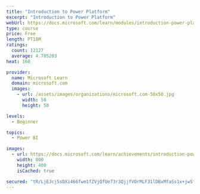 ```yaml
---
title: "Introduction to Power Platform"
excerpt: "Introduction to Power Platform"
webUrl: https://docs.microsoft.com/learn/modules/introduction-power-platform/
type: course
price: Free
length: PT18M
ratings:
  count: 12127
  average: 4.705203
heat: 160

provider:
  name: Microsoft Learn
  domain: microsoft.com
  images:
    - url: /assets/images/organizations/microsoft.com-50x50.jpg
      width: 50
      height: 50

levels:
  - Beginner

topics:
  - Power BI

images:
  - url: https://docs.microsoft.com/learn/achievements/introduction-power-platform-social.png
    width: 800
    height: 400
    isCached: true

secured: "tR/LjEJcj5sDXi466fwm1fZVjQfUe73r3QjjfVOrMLF31lDBxMfaSs1x+jwSfDknTRsxRHvaKeqV2RvXH4buL+nltzBd1k7g3wSSYyPHXUizkBUSoVYkzRq6TEoYJYQXcFQieBHqNk3L1mvBTUy/t+JdsdlXl+ku++GdT5fYGA54//ttbDSnof281iYw/ifKtOhTDg3YgKsW/PblRkoXrnVbU0oidBemgYv0Is+kfA1CZ/e35GPP3JUavo1UHeFzc47NFo4Pv5Wv/Ho8OILZ0AdOH3W7UYraXhF7r9TdIRoFkflhGHaFtiKIFnMZB0rqQGDW/JboaqHxwLNRbbkYlWRUDag+SZ2Z7a4Jr7eK1DBiNsRrPzhYSEFeeZ13O5s3eZZh7gV2tnFemyksakBO+E2ZVGo9Krn9dAtlfOdKFNU=;cMRmIfvINrZRNSGWiBT8bw=="
---
```


